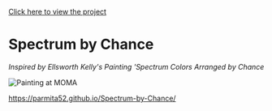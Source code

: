 [Click here to view the project](https://parmita52.github.io/Spectrum-by-Chance/)
# Spectrum by Chance
*Inspired by Ellsworth Kelly's Painting 'Spectrum Colors Arranged by Chance*

![Painting at MOMA](Spectrum-by-Chance/MOMA_trip.jpg)

https://parmita52.github.io/Spectrum-by-Chance/
